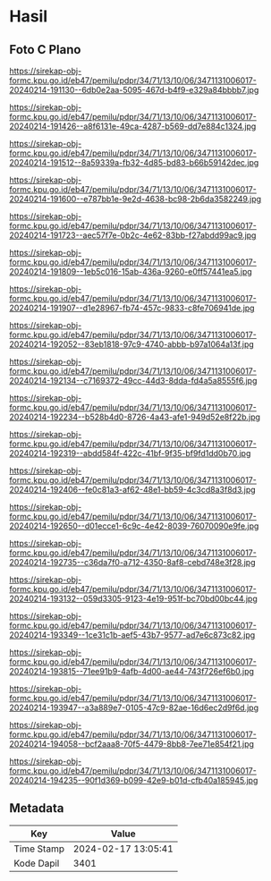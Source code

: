 # Hasil

## Foto C Plano

https://sirekap-obj-formc.kpu.go.id/eb47/pemilu/pdpr/34/71/13/10/06/3471131006017-20240214-191130--6db0e2aa-5095-467d-b4f9-e329a84bbbb7.jpg

https://sirekap-obj-formc.kpu.go.id/eb47/pemilu/pdpr/34/71/13/10/06/3471131006017-20240214-191426--a8f6131e-49ca-4287-b569-dd7e884c1324.jpg

https://sirekap-obj-formc.kpu.go.id/eb47/pemilu/pdpr/34/71/13/10/06/3471131006017-20240214-191512--8a59339a-fb32-4d85-bd83-b66b59142dec.jpg

https://sirekap-obj-formc.kpu.go.id/eb47/pemilu/pdpr/34/71/13/10/06/3471131006017-20240214-191600--e787bb1e-9e2d-4638-bc98-2b6da3582249.jpg

https://sirekap-obj-formc.kpu.go.id/eb47/pemilu/pdpr/34/71/13/10/06/3471131006017-20240214-191723--aec57f7e-0b2c-4e62-83bb-f27abdd99ac9.jpg

https://sirekap-obj-formc.kpu.go.id/eb47/pemilu/pdpr/34/71/13/10/06/3471131006017-20240214-191809--1eb5c016-15ab-436a-9260-e0ff57441ea5.jpg

https://sirekap-obj-formc.kpu.go.id/eb47/pemilu/pdpr/34/71/13/10/06/3471131006017-20240214-191907--d1e28967-fb74-457c-9833-c8fe706941de.jpg

https://sirekap-obj-formc.kpu.go.id/eb47/pemilu/pdpr/34/71/13/10/06/3471131006017-20240214-192052--83eb1818-97c9-4740-abbb-b97a1064a13f.jpg

https://sirekap-obj-formc.kpu.go.id/eb47/pemilu/pdpr/34/71/13/10/06/3471131006017-20240214-192134--c7169372-49cc-44d3-8dda-fd4a5a8555f6.jpg

https://sirekap-obj-formc.kpu.go.id/eb47/pemilu/pdpr/34/71/13/10/06/3471131006017-20240214-192234--b528b4d0-8726-4a43-afe1-949d52e8f22b.jpg

https://sirekap-obj-formc.kpu.go.id/eb47/pemilu/pdpr/34/71/13/10/06/3471131006017-20240214-192319--abdd584f-422c-41bf-9f35-bf9fd1dd0b70.jpg

https://sirekap-obj-formc.kpu.go.id/eb47/pemilu/pdpr/34/71/13/10/06/3471131006017-20240214-192406--fe0c81a3-af62-48e1-bb59-4c3cd8a3f8d3.jpg

https://sirekap-obj-formc.kpu.go.id/eb47/pemilu/pdpr/34/71/13/10/06/3471131006017-20240214-192650--d01ecce1-6c9c-4e42-8039-76070090e9fe.jpg

https://sirekap-obj-formc.kpu.go.id/eb47/pemilu/pdpr/34/71/13/10/06/3471131006017-20240214-192735--c36da7f0-a712-4350-8af8-cebd748e3f28.jpg

https://sirekap-obj-formc.kpu.go.id/eb47/pemilu/pdpr/34/71/13/10/06/3471131006017-20240214-193132--059d3305-9123-4e19-951f-bc70bd00bc44.jpg

https://sirekap-obj-formc.kpu.go.id/eb47/pemilu/pdpr/34/71/13/10/06/3471131006017-20240214-193349--1ce31c1b-aef5-43b7-9577-ad7e6c873c82.jpg

https://sirekap-obj-formc.kpu.go.id/eb47/pemilu/pdpr/34/71/13/10/06/3471131006017-20240214-193815--71ee91b9-4afb-4d00-ae44-743f726ef6b0.jpg

https://sirekap-obj-formc.kpu.go.id/eb47/pemilu/pdpr/34/71/13/10/06/3471131006017-20240214-193947--a3a889e7-0105-47c9-82ae-16d6ec2d9f6d.jpg

https://sirekap-obj-formc.kpu.go.id/eb47/pemilu/pdpr/34/71/13/10/06/3471131006017-20240214-194058--bcf2aaa8-70f5-4479-8bb8-7ee71e854f21.jpg

https://sirekap-obj-formc.kpu.go.id/eb47/pemilu/pdpr/34/71/13/10/06/3471131006017-20240214-194235--90f1d369-b099-42e9-b01d-cfb40a185945.jpg


## Metadata

| Key        | Value               |
| ---------- | ------------------- |
| Time Stamp | 2024-02-17 13:05:41 |
| Kode Dapil | 3401                |



